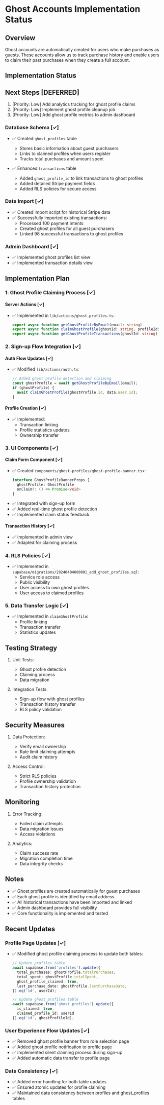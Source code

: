 # Ghost Accounts Implementation Status

## Overview
Ghost accounts are automatically created for users who make purchases as guests. These accounts allow us to track purchase history and enable users to claim their past purchases when they create a full account.

## Implementation Status

## Next Steps [DEFERRED]
1. [Priority: Low] Add analytics tracking for ghost profile claims
2. [Priority: Low] Implement ghost profile cleanup job
3. [Priority: Low] Add ghost profile metrics to admin dashboard

### Database Schema [✓]
- ✅ Created `ghost_profiles` table
  - Stores basic information about guest purchasers
  - Links to claimed profiles when users register
  - Tracks total purchases and amount spent

- ✅ Enhanced `transactions` table
  - Added `ghost_profile_id` to link transactions to ghost profiles
  - Added detailed Stripe payment fields
  - Added RLS policies for secure access

### Data Import [✓]
- ✅ Created import script for historical Stripe data
- ✅ Successfully imported existing transactions:
  - Processed 100 payment intents
  - Created ghost profiles for all guest purchasers
  - Linked 98 successful transactions to ghost profiles

### Admin Dashboard [✓]
- ✅ Implemented ghost profiles list view
- ✅ Implemented transaction details view

## Implementation Plan

### 1. Ghost Profile Claiming Process [✓]
#### Server Actions [✓]
- ✅ Implemented in `lib/actions/ghost-profiles.ts`:
  ```typescript
  export async function getGhostProfileByEmail(email: string)
  export async function claimGhostProfile(ghostId: string, profileId: string)
  export async function getGhostProfileTransactions(ghostId: string)
  ```

### 2. Sign-up Flow Integration [✓]
#### Auth Flow Updates [✓]
- ✅ Modified `lib/actions/auth.ts`:
  ```typescript
  // Added ghost profile detection and claiming
  const ghostProfile = await getGhostProfileByEmail(email);
  if (ghostProfile) {
    await claimGhostProfile(ghostProfile.id, data.user.id);
  }
  ```

#### Profile Creation [✓]
- ✅ Implemented:
  - Transaction linking
  - Profile statistics updates
  - Ownership transfer

### 3. UI Components [✓]
#### Claim Form Component [✓]
- ✅ Created `components/ghost-profiles/ghost-profile-banner.tsx`:
  ```typescript
  interface GhostProfileBannerProps {
    ghostProfile: GhostProfile
    onClaim?: () => Promise<void>
  }
  ```
- ✅ Integrated with sign-up form
- ✅ Added real-time ghost profile detection
- ✅ Implemented claim status feedback

#### Transaction History [✓]
- ✅ Implemented in admin view
- ✅ Adapted for claiming process

### 4. RLS Policies [✓]
- ✅ Implemented in `supabase/migrations/20240404000001_add_ghost_profiles.sql`:
  - Service role access
  - Public visibility
  - User access to own ghost profiles
  - User access to claimed profiles

### 5. Data Transfer Logic [✓]
- ✅ Implemented in `claimGhostProfile`:
  - Profile linking
  - Transaction transfer
  - Statistics updates

## Testing Strategy
1. Unit Tests:
   - Ghost profile detection
   - Claiming process
   - Data migration

2. Integration Tests:
   - Sign-up flow with ghost profiles
   - Transaction history transfer
   - RLS policy validation

## Security Measures
1. Data Protection:
   - Verify email ownership
   - Rate limit claiming attempts
   - Audit claim history

2. Access Control:
   - Strict RLS policies
   - Profile ownership validation
   - Transaction history protection

## Monitoring
1. Error Tracking:
   - Failed claim attempts
   - Data migration issues
   - Access violations

2. Analytics:
   - Claim success rate
   - Migration completion time
   - Data integrity checks

## Notes
- ✅ Ghost profiles are created automatically for guest purchases
- ✅ Each ghost profile is identified by email address
- ✅ All historical transactions have been imported and linked
- ✅ Admin dashboard provides full visibility
- ✅ Core functionality is implemented and tested

## Recent Updates

### Profile Page Updates [✓]
- ✅ Modified ghost profile claiming process to update both tables:
  ```typescript
  // Update profiles table
  await supabase.from('profiles').update({
    total_purchases: ghostProfile.totalPurchases,
    total_spent: ghostProfile.totalSpent,
    ghost_profile_claimed: true,
    last_purchase_date: ghostProfile.lastPurchaseDate,
  }).eq('id', userId);

  // Update ghost_profiles table
  await supabase.from('ghost_profiles').update({
    is_claimed: true,
    claimed_profile_id: userId
  }).eq('id', ghostProfileId);
  ```

### User Experience Flow Updates [✓]
- ✅ Removed ghost profile banner from role selection page
- ✅ Added ghost profile notification to profile page
- ✅ Implemented silent claiming process during sign-up
- ✅ Added automatic data transfer to profile page

### Data Consistency [✓]
- ✅ Added error handling for both table updates
- ✅ Ensured atomic updates for profile claiming
- ✅ Maintained data consistency between profiles and ghost_profiles tables 